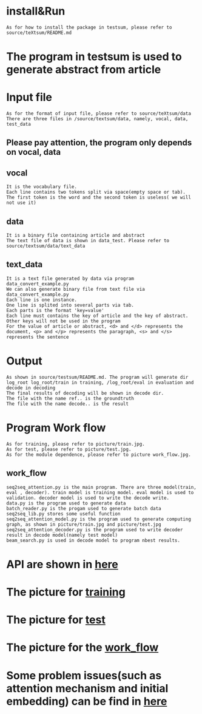 # install&Run
    As for how to install the package in testsum, please refer to source/teXtsum/README.md

# The program in testsum is used to generate abstract from article

# Input file
    As for the format of input file, please refer to source/teXtsum/data
    There are three files in /source/textsum/data, namely, vocal, data, test_data
## Please pay attention, the program only depends on vocal, data
## vocal
    It is the vocabulary file. 
    Each line contains two tokens split via space(empty space or tab). 
    The first token is the word and the second token is useless( we will not use it)
## data
    It is a binary file containing article and abstract
    The text file of data is shown in data_test. Please refer to source/textsum/data/text_data
## text_data
    It is a text file generated by data via program data_convert_example.py
    We can also generate binary file from text file via data_convert_example.py
    Each line is one instance. 
    One line is splited into several parts via tab. 
    Each parts is the format 'key=value'
    Each line must contains the key of article and the key of abstract. Other keys will not be used in the program
    For the value of article or abstract, <d> and </d> represents the document, <p> and </p> represents the paragraph, <s> and </s> represents the sentence

# Output
    As shown in source/testsum/README.md. The program will generate dir log_root log_root/train in training, /log_root/eval in evaluation and decode in decoding
    The final results of decoding will be shown in decode dir.
    The file with the name ref.. is the groundtruth
    The file with the name decode.. is the result


# Program Work flow
    As for training, please refer to picture/train.jpg. 
    As for test, please refer to picture/test.jpg.
    As for the module dependence, please refer to picture work_flow.jpg.
## work_flow
    seq2seq_attention.py is the main program. There are three model(train, eval , decoder). train model is training model. eval model is used to validation. decoder model is used to write the decode write.
    data.py is the program used to generate data
    batch_reader.py is the progam used to generate batch data
    seq2seq_lib.py stores some useful function
    seq2seq_attention_model.py is the program used to generate computing graph, as shown in picture/train.jpg and picture/test.jpg
    seq2seq_attention_decoder.py is the program used to write decoder result in decode model(namely test model)
    beam_search.py is used in decode model to program nbest results.

# API are shown in  [here](http://textsum-document.readthedocs.io/en/latest/modules.html)
# The picture for [training](https://github.com/tzhongaa/textsum_document/blob/master/picture/train.jpg)
# The picture for [test](https://github.com/tzhongaa/textsum_document/blob/master/picture/test.jpg)
# The picture for the [work_flow](https://github.com/tzhongaa/textsum_document/blob/master/picture/work_flow.jpg)
# Some problem issues(such as attention mechanism and initial embedding) can be find in [here](https://github.com/tzhongaa/textsum_document/tree/master/problem_solve/README.md)
